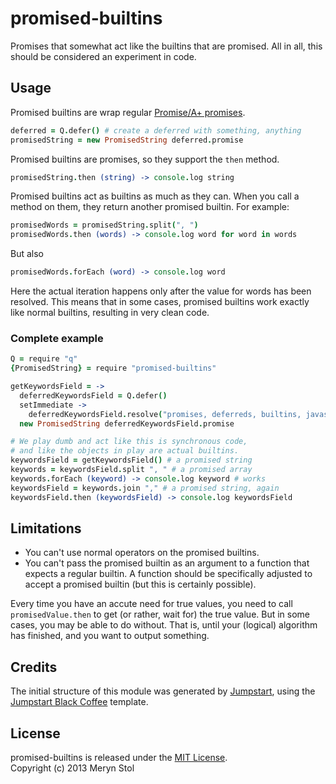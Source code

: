 # promised-builtins

Promises that somewhat act like the builtins that are promised.
All in all, this should be considered an experiment in code.

## Usage

Promised builtins are wrap regular [Promise/A+ promises](https://github.com/promises-aplus/promises-spec).

```coffee
deferred = Q.defer() # create a deferred with something, anything
promisedString = new PromisedString deferred.promise
```

Promised builtins are promises, so they support the `then` method.

```coffee
promisedString.then (string) -> console.log string
```

Promised builtins act as builtins as much as they can. When you call a method on them, they return another promised builtin. For example:

```coffee
promisedWords = promisedString.split(", ")
promisedWords.then (words) -> console.log word for word in words
```

But also

```coffee
promisedWords.forEach (word) -> console.log word 
```

Here the actual iteration happens only after the value for words has been resolved.
This means that in some cases, promised builtins work exactly like normal builtins, resulting in very clean code.

### Complete example

```coffee
Q = require "q"
{PromisedString} = require "promised-builtins"

getKeywordsField = ->
  deferredKeywordsField = Q.defer()
  setImmediate ->
    deferredKeywordsField.resolve("promises, deferreds, builtins, javascript, asynchronous")
  new PromisedString deferredKeywordsField.promise

# We play dumb and act like this is synchronous code,
# and like the objects in play are actual builtins.
keywordsField = getKeywordsField() # a promised string
keywords = keywordsField.split ", " # a promised array
keywords.forEach (keyword) -> console.log keyword # works
keywordsField = keywords.join "," # a promised string, again
keywordsField.then (keywordsField) -> console.log keywordsField
```

## Limitations

* You can't use normal operators on the promised builtins.
* You can't pass the promised builtin as an argument to a function that expects a regular builtin. A function should be specifically adjusted to accept a promised builtin (but this is certainly possible).

Every time you have an accute need for true values, you need to call `promisedValue.then` to get (or rather, wait for) the true value. But in some cases, you may be able to do without. That is, until your (logical) algorithm has finished, and you want to output something.

## Credits

The initial structure of this module was generated by [Jumpstart](https://github.com/meryn/jumpstart), using the [Jumpstart Black Coffee](https://github.com/meryn/jumpstart-black-coffee) template.

## License

promised-builtins is released under the [MIT License](http://opensource.org/licenses/MIT).  
Copyright (c) 2013 Meryn Stol  
